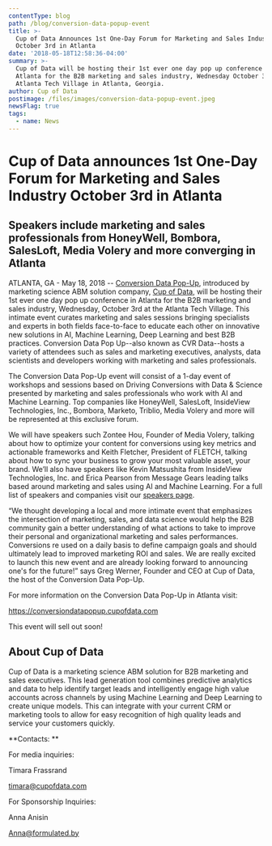 ```yaml
---
contentType: blog
path: /blog/conversion-data-popup-event
title: >-
  Cup of Data Announces 1st One-Day Forum for Marketing and Sales Industry
  October 3rd in Atlanta
date: '2018-05-18T12:58:36-04:00'
summary: >-
  Cup of Data will be hosting their 1st ever one day pop up conference in
  Atlanta for the B2B marketing and sales industry, Wednesday October 3rd at the
  Atlanta Tech Village in Atlanta, Georgia.
author: Cup of Data
postimage: /files/images/conversion-data-popup-event.jpeg
newsFlag: true
tags:
  - name: News
---
```

# Cup of Data announces 1st One-Day Forum for Marketing and Sales Industry October 3rd in Atlanta

## Speakers include marketing and sales professionals from HoneyWell, Bombora, SalesLoft, Media Volery and more converging in Atlanta

ATLANTA, GA - May 18, 2018 -- [Conversion Data Pop-Up](https://conversiondatapopup.cupofdata.com/?utm_campaign=Conversion%20Data%20Pop%20Up&utm_source=blog&utm_medium=pr), introduced by marketing science ABM solution company, [Cup of Data](https://www.cupofdata.com/?utm_campaign=Conversion%20Data%20Pop%20Up&utm_source=blog&utm_medium=pr), will be hosting their 1st ever one day pop up conference in Atlanta for the B2B marketing and sales industry, Wednesday, October 3rd at the Atlanta Tech Village. This intimate event curates marketing and sales sessions bringing specialists and experts in both fields face-to-face to educate each other on innovative new solutions in AI, Machine Learning, Deep Learning and best B2B practices. Conversion Data Pop Up--also known as CVR Data--hosts a variety of attendees such as sales and marketing executives, analysts, data scientists and developers working with marketing and sales professionals.

The Conversion Data Pop-Up event will consist of a 1-day event of workshops and sessions based on Driving Conversions with Data & Science presented by marketing and sales professionals who work with AI and Machine Learning. Top companies like HoneyWell, SalesLoft, InsideView Technologies, Inc., Bombora, Marketo, Triblio, Media Volery and more will be represented at this exclusive forum.

We will have speakers such Zontee Hou, Founder of Media Volery, talking about how to optimize your content for conversions using key metrics and actionable frameworks and  Keith Fletcher, President of FLETCH, talking about how to sync your business to grow your most valuable asset, your brand. We’ll also have speakers like Kevin Matsushita from InsideView Technologies, Inc. and Erica Pearson from Message Gears leading talks based around marketing and sales using AI and Machine Learning. For a full list of speakers and companies visit our [speakers page](https://conversiondatapopup.cupofdata.com/?utm_campaign=Conversion%20Data%20Pop%20Up&utm_source=blog&utm_medium=CTA&utm_content=speakers).

“We thought developing a local and more intimate event that emphasizes the intersection of marketing, sales, and data science would help the B2B community gain a better understanding of what actions to take to improve their personal and organizational marketing and sales performances. Conversions re used on a daily basis to define campaign goals and should ultimately lead to improved marketing ROI and sales. We are really excited to launch this new event and are already looking forward to announcing one's for the future!” says Greg Werner, Founder and CEO at Cup of Data, the host of the Conversion Data Pop-Up.

For more information on the Conversion Data Pop-Up in Atlanta visit:

[https://conversiondatapopup.cupofdata.com
](https://conversiondatapopup.cupofdata.com/?utm_campaign=Conversion%20Data%20Pop%20Up&utm_source=blog&utm_medium=pr)

This event will sell out soon!

## About Cup of Data

Cup of Data is a marketing science ABM solution for B2B marketing and sales executives. This lead generation tool combines predictive analytics and data to help identify target leads and intelligently engage high value accounts across channels by using Machine Learning and Deep Learning to create unique models. This can integrate with your current CRM or marketing tools to allow for easy recognition of high quality leads and service your customers quickly.

**Contacts:
**

For media inquiries:

Timara Frassrand

[timara@cupofdata.com
](mailto:timara@cupofdata.com)

For Sponsorship Inquiries:

Anna Anisin

[Anna@formulated.by](mailto:anna@formulated.by)
